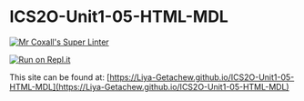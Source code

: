 # ICS2O-Unit1-05-HTML-MDL
[![Mr Coxall's Super Linter](https://github.com/Liya-Getachew/ICS2O-Unit1-05-HTML-MDL/workflows/Mr%20Coxall's%20Super%20Linter/badge.svg)](https://github.com/Liya-Getachew/ICS2O-Unit1-05-HTML-MDL/actions/)

[![Run on Repl.it](https://repl.it/badge/github/Liya-Getachew/ICS2O-Unit1-05-HTML-MDL)](https://repl.it/github/Liya-Getachew/ICS2O-Unit1-05-HTML-MDL)

This site can be found at: [https://Liya-Getachew.github.io/ICS2O-Unit1-05-HTML-MDL](https://Liya-Getachew.github.io/ICS2O-Unit1-05-HTML-MDL)
